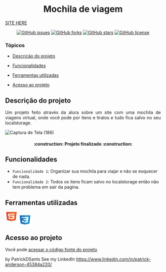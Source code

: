 <h1 align="center" id="Título-e-Imagem-de-capa"> Mochila de viagem </h1>

<a href= "https://mochilade-viagem.vercel.app//">SITE HERE</a>

<p align="center">
<a href="https://github.com/PatrickDSants/landingpage/issues"><img alt="GitHub issues" src="https://img.shields.io/github/issues/PatrickDSants/landingpage?style=for-the-badge"></a>
<a href="https://github.com/PatrickDSants/landingpage/network"><img alt="GitHub forks" src="https://img.shields.io/github/forks/PatrickDSants/landingpage?style=for-the-badge"></a>
<a href="https://github.com/PatrickDSants/landingpage/stargazers"><img alt="GitHub stars" src="https://img.shields.io/github/stars/PatrickDSants/landingpage?style=for-the-badge"></a>
<a href="https://github.com/PatrickDSants/landingpage"><img alt="GitHub license" src="https://img.shields.io/github/license/PatrickDSants/landingpage?style=for-the-badge"></a>
</p>

### Tópicos 

- [Descrição do projeto](#descrição-do-projeto)

- [Funcionalidades](#funcionalidades)

- [Ferramentas utilizadas](#ferramentas-utilizadas)

- [Acesso ao projeto](#acesso-ao-projeto)

## Descrição do projeto 

<div align="justify">
<p>Um projeto feito através da alura sobre um site com uma mochila de viagens virtual, onde você pode por itens e tiralos e tudo fica salvo no seu localstorage.</p>
  
![Captura de Tela (186)](https://user-images.githubusercontent.com/94023842/184701998-da6c7548-f202-45d3-956a-dd6220255079.png)
 

</div>

<h4 align="center"> 
    :construction:  Projeto finalizado  :construction:
</h4>

## Funcionalidades

- `Funcionalidade 1`: Organizar sua mochila para viajar e não se esquecer de nada.
- `Funcionalidade 2`: Todos os itens ficam salvo no localstorage então não tem problema em sair da pagina.

## Ferramentas utilizadas

<img alt="Patrick-HTML" height="30" width="40" src="https://raw.githubusercontent.com/devicons/devicon/master/icons/html5/html5-original.svg">
<img align="center" alt="Patrick-CSS" height="30" width="40" src="https://raw.githubusercontent.com/devicons/devicon/master/icons/css3/css3-original.svg">

###

## Acesso ao projeto

Você pode [acessar o código fonte do projeto](https://github.com/PatrickDSants/mochiladeViagem)


by PatrickDSants See my LinkedIn https://www.linkedin.com/in/patrick-anderson-45384a220/
